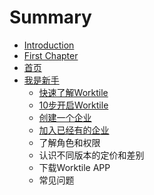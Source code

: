# Summary

* [Introduction](README.md)
* [First Chapter](chapter1.md)
* [首页](shou-ye.md)
* [我是新手](wo-shi-xin-shou.md)
  * [快速了解Worktile](wo-shi-xin-shou/kuai-su-le-jie-worktile.md)
  * [10步开启Worktile](wo-shi-xin-shou/10bu-kai-qiworktile.md)
  * [创建一个企业](wo-shi-xin-shou/chuang-jian-yi-ge-qi-ye.md)
  * [加入已经有的企业](wo-shi-xin-shou/jia-ru-yi-jing-you-de-qi-ye.md)
  * 了解角色和权限
  * 认识不同版本的定价和差别
  * 下载Worktile APP
  * 常见问题

